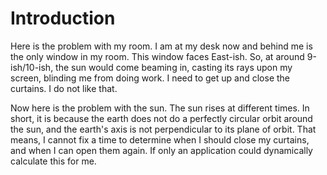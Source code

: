 # Introduction

Here is the problem with my room. I am at my desk now and behind me is the only window in my room. This window faces East-ish. So, at around 9-ish/10-ish, the sun would come beaming in, casting its rays upon my screen, blinding me from doing work. I need to get up and close the curtains. I do not like that.

Now here is the problem with the sun. The sun rises at different times. In short, it is because the earth does not do a perfectly circular orbit around the sun, and the earth's axis is not perpendicular to its plane of orbit. That means, I cannot fix a time to determine when I should close my curtains, and when I can open them again. If only an application could dynamically calculate this for me.
